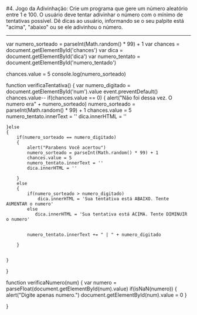 #4. Jogo da Adivinhação:
Crie um programa que gere um número aleatório entre 1 e 100.
O usuário deve tentar adivinhar o número com o mínimo de tentativas possível.
Dê dicas ao usuário, informando se o seu palpite está "acima", "abaixo" ou se ele adivinhou o número.
______
var numero_sorteado = parseInt(Math.random() * 99) + 1 
var chances = document.getElementById('chances')
var dica = document.getElementById('dica')
var numero_tentato = document.getElementById('numero_tentado')

chances.value = 5
console.log(numero_sorteado)

function verificaTentativa()
{
    var numero_digitado = document.getElementById('num').value
    event.preventDefault()
    chances.value--
    if(chances.value == 0)
    {
        alert("Não foi dessa vez. O numero era" + numero_sorteado)
        numero_sorteado = parseInt(Math.random() * 99) + 1 
        chances.value = 5
        numero_tentato.innerText = ''
        dica.innerHTML = ''

    }else
    {
        if(numero_sorteado == numero_digitado)
        {
            alert("Parabens Você acertou")
            numero_sorteado = parseInt(Math.random() * 99) + 1 
            chances.value = 5
            numero_tentato.innerText = ''
            dica.innerHTML = ''

        }
        else
        {
            if(numero_sorteado > numero_digitado)
                dica.innerHTML = 'Sua tentativa está ABAIXO. Tente AUMENTAR o numero' 
            else
               dica.innerHTML = 'Sua tentativa está ACIMA. Tente DIMINUIR o numero' 


            numero_tentato.innerText += " | " + numero_digitado
                    
        }
            

    }
       

}



function verificaNumero(num)
{
        var numero = parseFloat(document.getElementById(num).value)
        if(isNaN(numero))
            {
                alert("Digite apenas numero.")
                document.getElementById(num).value = 0
            }
        
}
